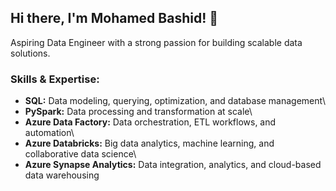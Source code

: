 ## Hi there, I'm Mohamed Bashid! 👋
Aspiring Data Engineer with a strong passion for building scalable data solutions.

### Skills & Expertise:
* **SQL:** Data modeling, querying, optimization, and database management\
* **PySpark:** Data processing and transformation at scale\
* **Azure Data Factory:** Data orchestration, ETL workflows, and automation\
* **Azure Databricks:** Big data analytics, machine learning, and collaborative data science\
* **Azure Synapse Analytics:** Data integration, analytics, and cloud-based data warehousing
<!--
**MohamedBashid/MohamedBashid** is a ✨ _special_ ✨ repository because its `README.md` (this file) appears on your GitHub profile.

Here are some ideas to get you started:

- 🔭 I’m currently working on ...
- 🌱 I’m currently learning ...
- 👯 I’m looking to collaborate on ...
- 🤔 I’m looking for help with ...
- 💬 Ask me about ...
- 📫 How to reach me: ...
- 😄 Pronouns: ...
- ⚡ Fun fact: ...
-->
